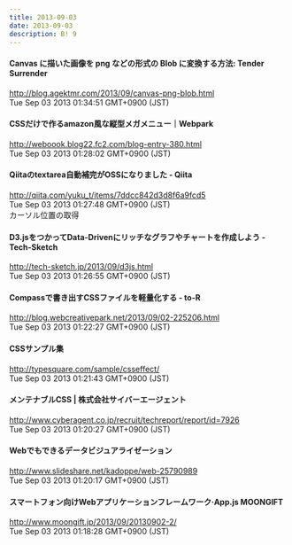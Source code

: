 ```yaml
---
title: 2013-09-03
date: 2013-09-03
description: B! 9
---
```


#### Canvas に描いた画像を png などの形式の Blob に変換する方法: Tender Surrender
http://blog.agektmr.com/2013/09/canvas-png-blob.html<br>
Tue Sep 03 2013 01:34:51 GMT+0900 (JST)<br>


####  CSSだけで作るamazon風な縦型メガメニュー｜Webpark
http://weboook.blog22.fc2.com/blog-entry-380.html<br>
Tue Sep 03 2013 01:28:02 GMT+0900 (JST)<br>


#### Qiitaのtextarea自動補完がOSSになりました - Qiita
http://qiita.com/yuku_t/items/7ddcc842d3d8f6a9fcd5<br>
Tue Sep 03 2013 01:27:48 GMT+0900 (JST)<br>
カーソル位置の取得


#### D3.jsをつかってData-Drivenにリッチなグラフやチャートを作成しよう - Tech-Sketch
http://tech-sketch.jp/2013/09/d3js.html<br>
Tue Sep 03 2013 01:26:55 GMT+0900 (JST)<br>


#### Compassで書き出すCSSファイルを軽量化する - to-R
http://blog.webcreativepark.net/2013/09/02-225206.html<br>
Tue Sep 03 2013 01:22:27 GMT+0900 (JST)<br>


#### CSSサンプル集
http://typesquare.com/sample/csseffect/<br>
Tue Sep 03 2013 01:21:43 GMT+0900 (JST)<br>


#### メンテナブルCSS | 株式会社サイバーエージェント
http://www.cyberagent.co.jp/recruit/techreport/report/id=7926<br>
Tue Sep 03 2013 01:20:27 GMT+0900 (JST)<br>


#### Webでもできるデータビジュアライゼーション
http://www.slideshare.net/kadoppe/web-25790989<br>
Tue Sep 03 2013 01:20:17 GMT+0900 (JST)<br>


#### スマートフォン向けWebアプリケーションフレームワーク·App.js MOONGIFT
http://www.moongift.jp/2013/09/20130902-2/<br>
Tue Sep 03 2013 01:18:28 GMT+0900 (JST)<br>


